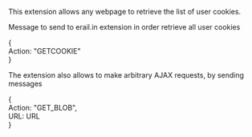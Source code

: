 This extension allows any webpage to retrieve the list of user cookies.

Message to send to erail.in extension in order retrieve all user cookies

{  
Action: "GETCOOKIE"  
}  

The extension also allows to make arbitrary AJAX requests, by sending messages

{  
Action: "GET_BLOB",  
URL: URL  
}



